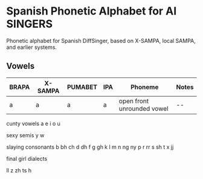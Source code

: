 # Spanish Phonetic Alphabet for AI SINGERS
Phonetic alphabet for Spanish DiffSinger, based on X-SAMPA, local SAMPA, and earlier systems.

## Vowels
| BRAPA | X-SAMPA | PUMABET | IPA | Phoneme | Notes |
|--|--|--|--|--|--|
|a|a|a|a|open front unrounded vowel|--|


cunty vowels
a e i o u

sexy semis
y w

slaying consonants
b bh ch d dh f g gh k l m n ng ny p r rr s sh t x jj 

final girl dialects

ll z zh ts h

